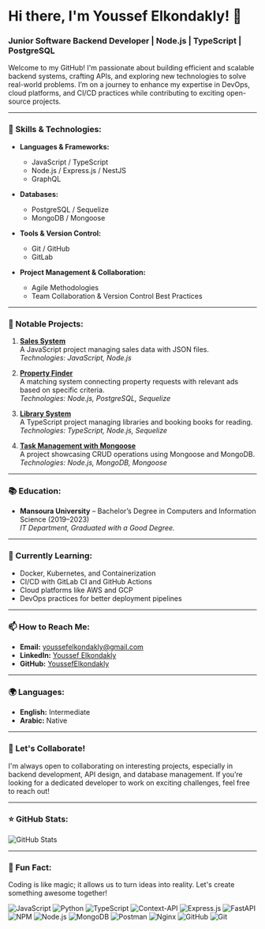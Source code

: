 
# Hi there, I'm Youssef Elkondakly! 👋

### Junior Software Backend Developer | Node.js | TypeScript | PostgreSQL

Welcome to my GitHub! I'm passionate about building efficient and scalable backend systems, crafting APIs, and exploring new technologies to solve real-world problems. I’m on a journey to enhance my expertise in DevOps, cloud platforms, and CI/CD practices while contributing to exciting open-source projects.

---

### 🚀 Skills & Technologies:

- **Languages & Frameworks:**
  - JavaScript / TypeScript
  - Node.js / Express.js / NestJS
  - GraphQL

- **Databases:**
  - PostgreSQL / Sequelize
  - MongoDB / Mongoose

- **Tools & Version Control:**
  - Git / GitHub
  - GitLab

- **Project Management & Collaboration:**
  - Agile Methodologies
  - Team Collaboration & Version Control Best Practices

---

### 🌟 Notable Projects:

1. **[Sales System](https://github.com/YoussefElkondakly/SaleSystem)**  
   A JavaScript project managing sales data with JSON files.  
   *Technologies: JavaScript, Node.js*

2. **[Property Finder](https://github.com/YoussefElkondakly/propertyFinderSQL)**  
   A matching system connecting property requests with relevant ads based on specific criteria.  
   *Technologies: Node.js, PostgreSQL, Sequelize*

3. **[Library System](https://github.com/YoussefElkondakly/library-System)**  
   A TypeScript project managing libraries and booking books for reading.  
   *Technologies: TypeScript, Node.js, Sequelize*

4. **[Task Management with Mongoose](https://github.com/YoussefElkondakly/taskMongoose)**  
   A project showcasing CRUD operations using Mongoose and MongoDB.  
   *Technologies: Node.js, MongoDB, Mongoose*

---

### 📚 Education:

- **Mansoura University** – Bachelor’s Degree in Computers and Information Science (2019–2023)  
  *IT Department, Graduated with a Good Degree.*

---

### 🌱 Currently Learning:

- Docker, Kubernetes, and Containerization
- CI/CD with GitLab CI and GitHub Actions
- Cloud platforms like AWS and GCP
- DevOps practices for better deployment pipelines

---

### 📫 How to Reach Me:

- **Email:** [youssefelkondakly@gmail.com](mailto:youssefelkondakly@gmail.com)
- **LinkedIn:** [Youssef Elkondakly](https://www.linkedin.com/in/youssef-elkondakly-386640250/)
- **GitHub:** [YoussefElkondakly](https://github.com/YoussefElkondakly)

---

### 🌍 Languages:

- **English:** Intermediate
- **Arabic:** Native

---

### 🤝 Let's Collaborate!

I'm always open to collaborating on interesting projects, especially in backend development, API design, and database management. If you’re looking for a dedicated developer to work on exciting challenges, feel free to reach out!

---

### ⭐ GitHub Stats:

![GitHub Stats](https://github-readme-stats.vercel.app/api?username=YoussefElkondakly&show_icons=true&theme=radical)

---

### 🌟 Fun Fact:

Coding is like magic; it allows us to turn ideas into reality. Let's create something awesome together!

![JavaScript](https://img.shields.io/badge/JavaScript-EE9933?style=for-the-badge&logo=javascript&logoColor=white) 
![Python](https://img.shields.io/badge/Python-3776AB?style=for-the-badge&logo=python&logoColor=white) 
![TypeScript](https://img.shields.io/badge/TypeScript-3178C6?style=for-the-badge&logo=typescript&logoColor=white) 
![Context-API](https://img.shields.io/badge/ContextAPI-61DAFB?style=for-the-badge&logo=react&logoColor=black) 
![Express.js](https://img.shields.io/badge/Express.js-000000?style=for-the-badge&logo=express&logoColor=white) 
![FastAPI](https://img.shields.io/badge/FastAPI-009688?style=for-the-badge&logo=fastapi&logoColor=white) 
![NPM](https://img.shields.io/badge/NPM-CB3837?style=for-the-badge&logo=npm&logoColor=white) 
![Node.js](https://img.shields.io/badge/Node.js-339933?style=for-the-badge&logo=node.js&logoColor=white) 
![MongoDB](https://img.shields.io/badge/MongoDB-47A248?style=for-the-badge&logo=mongodb&logoColor=white) 
![Postman](https://img.shields.io/badge/Postman-FF6C37?style=for-the-badge&logo=postman&logoColor=white) 
![Nginx](https://img.shields.io/badge/Nginx-009639?style=for-the-badge&logo=nginx&logoColor=white) 
![GitHub](https://img.shields.io/badge/GitHub-181717?style=for-the-badge&logo=github&logoColor=white) 
![Git](https://img.shields.io/badge/Git-F05032?style=for-the-badge&logo=git&logoColor=white)

<!--
**YoussefElkondakly/YoussefElkondakly** is a ✨ _special_ ✨ repository because its `README.md` (this file) appears on your GitHub profile.

Here are some ideas to get you started:

- 🔭 I’m currently working on ...
- 🌱 I’m currently learning ...
- 👯 I’m looking to collaborate on ...
- 🤔 I’m looking for help with ...
- 💬 Ask me about ...
- 📫 How to reach me: ...
- 😄 Pronouns: ...
- ⚡ Fun fact: ...
-->
